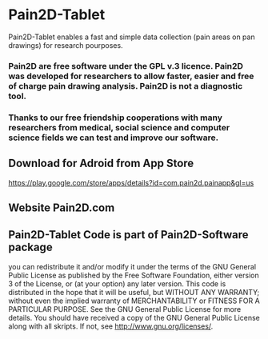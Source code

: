 # Pain2D-Tablet
Pain2D-Tablet enables a fast and simple data collection (pain areas on pan drawings) for research pourposes.

### Pain2D are free software under the GPL v.3 licence. Pain2D was developed for researchers to allow faster, easier and free of charge pain drawing analysis. Pain2D is not a diagnostic tool.
### Thanks to our free friendship cooperations with many researchers from medical, social science and computer science fields we can test and improve our software. 

## Download for Adroid from App Store
https://play.google.com/store/apps/details?id=com.pain2d.painapp&gl=us

## Website Pain2D.com

## Pain2D-Tablet Code is part of Pain2D-Software package

you can redistribute it and/or modify  it under the terms of the GNU General Public License as published by the Free Software Foundation, either version 3 of the License, or (at your option) any later version.
This code is distributed in the hope that it will be useful, but WITHOUT ANY WARRANTY; without even the implied warranty of MERCHANTABILITY or FITNESS FOR A PARTICULAR PURPOSE.  See the GNU General Public License for more details.
You should have received a copy of the GNU General Public License along with all skripts. If not, see <http://www.gnu.org/licenses/>.



